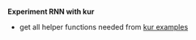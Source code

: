**Experiment RNN with kur**
- get all helper functions needed from [kur examples](https://github.com/deepgram/kur/tree/master/examples)
